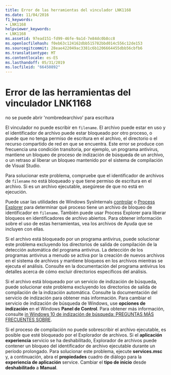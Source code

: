 ```yaml
---
title: Error de las herramientas del vinculador LNK1168
ms.date: 11/04/2016
f1_keywords:
- LNK1168
helpviewer_keywords:
- LNK1168
ms.assetid: 97ead151-fd99-46fe-9a1d-7e84dc0b8cc8
ms.openlocfilehash: f0eb63c124162dbb515782bbd014c556c12de153
ms.sourcegitcommit: 28eae422049ac3381c6b1206664455dbb56cbfb6
ms.translationtype: MT
ms.contentlocale: es-ES
ms.lasthandoff: 05/31/2019
ms.locfileid: "66450892"
---
```

# <a name="linker-tools-error-lnk1168"></a>Error de las herramientas del vinculador LNK1168

no se puede abrir 'nombredearchivo' para escritura

El vinculador no puede escribir en `filename`. El archivo puede estar en uso y el identificador de archivo puede estar bloqueado por otro proceso, o puede que no tenga permiso de escritura en el archivo, el directorio o el recurso compartido de red en que se encuentra. Este error se produce con frecuencia una condición transitoria, por ejemplo, un programa antivirus, mantiene un bloqueo de proceso de indización de búsqueda de un archivo, o un retraso al liberar un bloqueo mantenido por el sistema de compilación de Visual Studio.

Para solucionar este problema, compruebe que el identificador de archivos de `filename` no está bloqueado y que tiene permiso de escritura en el archivo. Si es un archivo ejecutable, asegúrese de que no está en ejecución.

Puede usar las utilidades de Windows SysInternals [controlar](/sysinternals/downloads/handle) o [Process Explorer](/sysinternals/downloads/process-explorer) para determinar qué proceso tiene un archivo de bloqueo de identificador en `filename`. También puede usar Process Explorer para liberar bloqueos en identificadores de archivo abiertos. Para obtener información sobre el uso de estas herramientas, vea los archivos de Ayuda que se incluyen con ellas.

Si el archivo está bloqueado por un programa antivirus, puede solucionar este problema excluyendo los directorios de salida de compilación de la detección automática del programa antivirus. La detección de los programas antivirus a menudo se activa por la creación de nuevos archivos en el sistema de archivos y mantiene bloqueos en los archivos mientras se ejecuta el análisis. Consulte en la documentación del programa antivirus los detalles acerca de cómo excluir directorios específicos del análisis.

Si el archivo está bloqueado por un servicio de indización de búsqueda, puede solucionar este problema excluyendo los directorios de salida de compilación de la indización automática. Consulte la documentación del servicio de indización para obtener más información. Para cambiar el servicio de indización de búsqueda de Windows, use **opciones de indización** en el Windows **Panel de Control**. Para obtener más información, consulte [in Windows 10 de indización de búsqueda: PREGUNTAS MÁS FRECUENTES SOBRE](https://support.microsoft.com/help/4098843/windows-10-search-indexing-faq).

Si el proceso de compilación no puede sobrescribir el archivo ejecutable, es posible que esté bloqueado por el Explorador de archivos. Si el **aplicación experiencia** servicio se ha deshabilitado, Explorador de archivos puede contener un bloqueo del identificador de archivo ejecutable durante un período prolongado. Para solucionar este problema, ejecute **services.msc** y, a continuación, abra el **propiedades** cuadro de diálogo para la **experiencia de aplicación** service. Cambiar el **tipo de inicio** desde **deshabilitado** a **Manual**.
